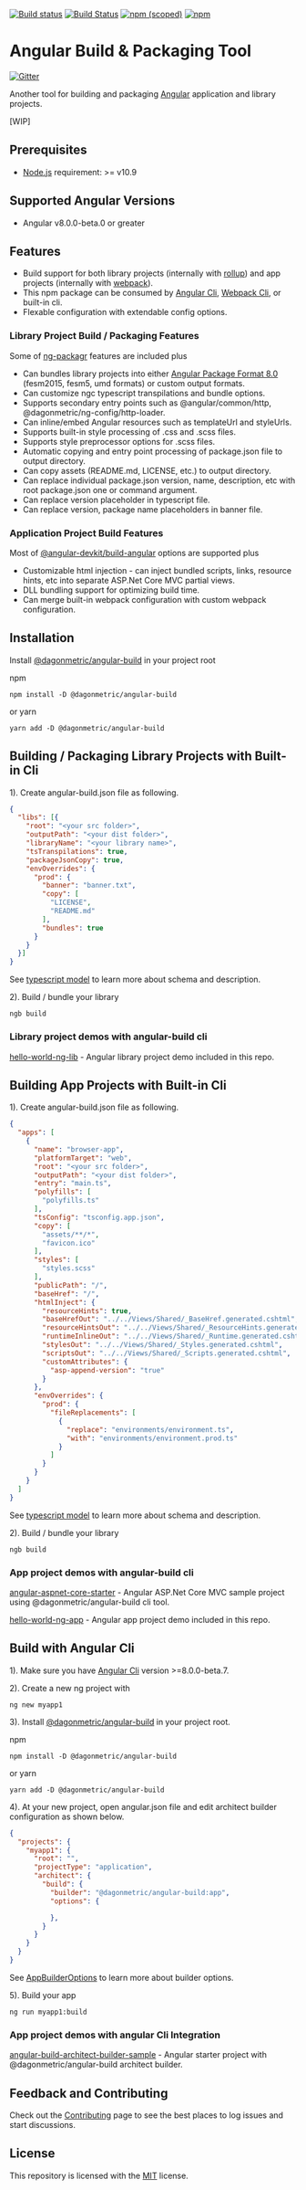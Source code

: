 [![Build status](https://ci.appveyor.com/api/projects/status/195c2h2orc2q2rur?svg=true)](https://ci.appveyor.com/project/admindagonmetriccom/angular-build)
[![Build Status](https://dev.azure.com/DagonMetric/angular-build/_apis/build/status/DagonMetric.angular-build?branchName=master)](https://dev.azure.com/DagonMetric/angular-build/_build/latest?definitionId=3&branchName=master)
[![npm (scoped)](https://img.shields.io/npm/v/@dagonmetric/angular-build.svg)](https://www.npmjs.com/package/@dagonmetric/angular-build)
[![npm](https://img.shields.io/npm/dm/@dagonmetric/angular-build.svg)](https://www.npmjs.com/package/@dagonmetric/angular-build)

# Angular Build & Packaging Tool

[![Gitter](https://badges.gitter.im/DagonMetric/angular-build.svg)](https://gitter.im/DagonMetric/angular-build?utm_source=badge&utm_medium=badge&utm_campaign=pr-badge)

Another tool for building and packaging [Angular](https://angular.io/) application and library projects.

[WIP]

## Prerequisites

* [Node.js](https://nodejs.org/en/download/) requirement:  >= v10.9

## Supported Angular Versions

* Angular v8.0.0-beta.0 or greater

## Features

* Build support for both library projects (internally with [rollup](https://rollupjs.org)) and app projects (internally with [webpack](https://webpack.js.org)).
* This npm package can be consumed by [Angular Cli](https://cli.angular.io), [Webpack Cli](https://www.npmjs.com/package/webpack-cli), or built-in cli.
* Flexable configuration with extendable config options.

### Library Project Build / Packaging Features

Some of [ng-packagr](https://github.com/ng-packagr/ng-packagr) features are included plus

* Can bundles library projects into either [Angular Package Format 8.0](https://docs.google.com/document/d/1CZC2rcpxffTDfRDs6p1cfbmKNLA6x5O-NtkJglDaBVs/preview) (fesm2015, fesm5, umd formats) or custom output formats.
* Can customize ngc typescript transpilations and bundle options.
* Supports secondary entry points such as @angular/common/http, @dagonmetric/ng-config/http-loader.
* Can inline/embed Angular resources such as templateUrl and styleUrls.
* Supports built-in style processing of .css and .scss files.
* Supports style preprocessor options for .scss files.
* Automatic copying and entry point processing of package.json file to output directory.
* Can copy assets (README.md, LICENSE, etc.) to output directory.
* Can replace individual package.json version, name, description, etc with root package.json one or command argument.
* Can replace version placeholder in typescript file.
* Can replace version, package name placeholders in banner file.

### Application Project Build Features

Most of [@angular-devkit/build-angular](https://www.npmjs.com/package/@angular-devkit/build-angular) options are supported plus

* Customizable html injection - can inject bundled scripts, links, resource hints, etc into separate ASP.Net Core MVC partial views.
* DLL bundling support for optimizing build time.
* Can merge built-in webpack configuration with custom webpack configuration.

## Installation

Install [@dagonmetric/angular-build](https://www.npmjs.com/package/@dagonmetric/angular-build) in your project root

npm

```shell
npm install -D @dagonmetric/angular-build
```

or yarn

```shell
yarn add -D @dagonmetric/angular-build
```

## Building / Packaging Library Projects with Built-in Cli

1). Create angular-build.json file as following.

```json
{
  "libs": [{
    "root": "<your src folder>",
    "outputPath": "<your dist folder>",
    "libraryName": "<your library name>",
    "tsTranspilations": true,
    "packageJsonCopy": true,
    "envOverrides": {
      "prod": {
        "banner": "banner.txt",
        "copy": [
          "LICENSE",
          "README.md"
        ],
        "bundles": true
      }
    }
  }]
}
```

See [typescript model](https://github.com/DagonMetric/angular-build/blob/master/src/models/lib-project-config.ts) to learn more about schema and description.

2). Build / bundle your library

```shell
ngb build
```

### Library project demos with angular-build cli

[hello-world-ng-lib](https://github.com/DagonMetric/angular-build/tree/master/samples/hello-world-ng-lib) - Angular library project demo included in this repo.

## Building App Projects with Built-in Cli

1). Create angular-build.json file as following.

```json
{  
  "apps": [
    {
      "name": "browser-app",
      "platformTarget": "web",
      "root": "<your src folder>",
      "outputPath": "<your dist folder>",
      "entry": "main.ts",
      "polyfills": [
        "polyfills.ts"
      ],
      "tsConfig": "tsconfig.app.json",
      "copy": [
        "assets/**/*",
        "favicon.ico"
      ],
      "styles": [
        "styles.scss"
      ],
      "publicPath": "/",
      "baseHref": "/",
      "htmlInject": {
        "resourceHints": true,
        "baseHrefOut": "../../Views/Shared/_BaseHref.generated.cshtml",
        "resourceHintsOut": "../../Views/Shared/_ResourceHints.generated.cshtml",
        "runtimeInlineOut": "../../Views/Shared/_Runtime.generated.cshtml",
        "stylesOut": "../../Views/Shared/_Styles.generated.cshtml",
        "scriptsOut": "../../Views/Shared/_Scripts.generated.cshtml",
        "customAttributes": {
          "asp-append-version": "true"
        }
      },
      "envOverrides": {
        "prod": {
          "fileReplacements": [
            {
              "replace": "environments/environment.ts",
              "with": "environments/environment.prod.ts"
            }
          ]
        }
      }
    }
  ]
}
```

See [typescript model](https://github.com/DagonMetric/angular-build/blob/master/src/models/app-project-config.ts) to learn more about schema and description.

2). Build / bundle your library

```shell
ngb build
```

### App project demos with angular-build cli

[angular-aspnet-core-starter](https://github.com/mmzliveid/angular-aspnet-core-starter) - Angular ASP.Net Core MVC sample project using @dagonmetric/angular-build cli tool.

[hello-world-ng-app](https://github.com/DagonMetric/angular-build/tree/master/samples/hello-world-ng-app) - Angular app project demo included in this repo.

## Build with Angular Cli

1). Make sure you have [Angular Cli](https://www.npmjs.com/package/@angular/cli) version >=8.0.0-beta.7.

2). Create a new ng project with

```shell
ng new myapp1
```

3). Install [@dagonmetric/angular-build](https://www.npmjs.com/package/@dagonmetric/angular-build) in your project root.

npm

```shell
npm install -D @dagonmetric/angular-build
```

or yarn

```shell
yarn add -D @dagonmetric/angular-build
```

4). At your new project, open angular.json file and edit architect builder configuration as shown below.

```json
{
  "projects": {
    "myapp1": {
      "root": "",
      "projectType": "application",
      "architect": {
        "build": {
          "builder": "@dagonmetric/angular-build:app",
          "options": {

          },
        }
      }
    }
  }
}
```

See [AppBuilderOptions](https://github.com/DagonMetric/angular-build/blob/master/src/architect/models/app-builder-options.ts) to learn more about builder options.

5). Build your app

```shell
ng run myapp1:build
```

### App project demos with angular Cli Integration

[angular-build-architect-builder-sample](https://github.com/mmzliveid/angular-build-architect-builder-sample) - Angular starter project with @dagonmetric/angular-build architect builder.

## Feedback and Contributing

Check out the [Contributing](CONTRIBUTING.md) page to see the best places to log issues and start discussions.

## License

This repository is licensed with the [MIT](LICENSE) license.